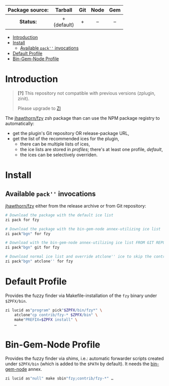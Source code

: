 | **Package source:** |     Tarball      | Git | Node | Gem |
| :-----------------: | :--------------: | :-: | :--: | :-: |
|     **Status:**     | + <br> (default) |  +  |  –   |  –  |

- [Introduction](#introduction)
- [Install](#install)
  - [Available `pack''` invocations](#available-pack-invocations)
- [Default Profile](#default-profile)
- [Bin-Gem-Node Profile](#bin-gem-node-profile)

# Introduction

> **[?]**
> This repository not compatible with previous versions (zplugin, zinit).
>
> Please upgrade to [ZI](https://github.com/z-shell-zi)

The [jhawthorn/fzy](https://github.com/jhawthorn/fzy) zsh package than can use the NPM package registry to automatically:

- get the plugin's Git repository OR release-package URL,
- get the list of the recommended ices for the plugin,
  - there can be multiple lists of ices,
  - the ice lists are stored in _profiles_; there's at least one profile, _default_,
  - the ices can be selectively overriden.

# Install

## Available `pack''` invocations

[jhawthorn/fzy](https://github.com/jhawthorn/fzy) either from the release
archive or from Git repository:

```zsh
# Download the package with the default ice list
zi pack for fzy

# Download the package with the bin-gem-node annex-utilizing ice list
zi pack"bgn" for fzy

# Download with the bin-gem-node annex-utilizing ice list FROM GIT REPOSITORY
zi pack"bgn" git for fzy

# Download normal ice list and override atclone'' ice to skip the contrib scripts
zi pack"bgn" atclone'' for fzy
```

# Default Profile

Provides the fuzzy finder via Makefile-installation of the `fzy` binary under
`$ZPFX/bin`.

```zsh
zi lucid as"program" pick"$ZPFX/bin/fzy*" \
    atclone"cp contrib/fzy-* $ZPFX/bin" \
    make"PREFIX=$ZPFX install" \
    …
```

# Bin-Gem-Node Profile

Provides the fuzzy finder via _shims_, i.e.: automatic forwarder scripts created
under `$ZPFX/bin` (which is added to the `$PATH` by default). It needs the
[bin-gem-node](https://github.com/z-shell/z-a-bin-gem-node) annex.

```zsh
zi lucid as"null" make sbin"fzy;contrib/fzy-*" …
```
